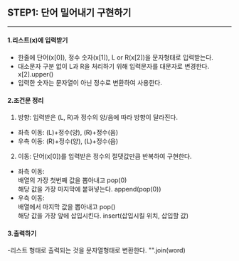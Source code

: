 ## STEP1: 단어 밀어내기 구현하기
***
#### 1.리스트(x)에 입력받기
- 한줄에 단어(x[0]), 정수 숫자(x[1]), L or R(x[2])을 문자형태로 입력받는다.
- 대소문자 구분 없이 L과 R을 처리하기 위해 입력문자를 대문자로 변경한다. x[2].upper()
- 입력한 숫자는 문자열이 아닌 정수로 변환하여 사용한다. 

#### 2.조건문 정리
1. 방향: 입력받은 (L, R)과 정수의 양/음에 따라 방향이 달라진다.
- 좌측 이동: (L)+정수(양), (R)+정수(음)
- 우측 이동: (R)+정수(양), (L)+정수(음)

2. 이동: 단어(x[0])를 입력받은 정수의 절댓값만큼 반복하여 구현한다.
- 좌측 이동:<br>
배열의 가장 첫번째 값을 뽑아내고    pop(0) <br>
해당 값을 가장 마지막에 붙혀넣는다. append(pop(0))
- 우측 이동:<br>
배열에서 마지막 값을 뽑아내고       pop() <br>
해당 값을 가장 앞에 삽입시킨다.     insert(삽입시킬 위치, 삽입할 값)
 
 #### 3.출력하기
 -리스트 형태로 출력되는 것을 문자열형태로 변환한다. "".join(word)
 

